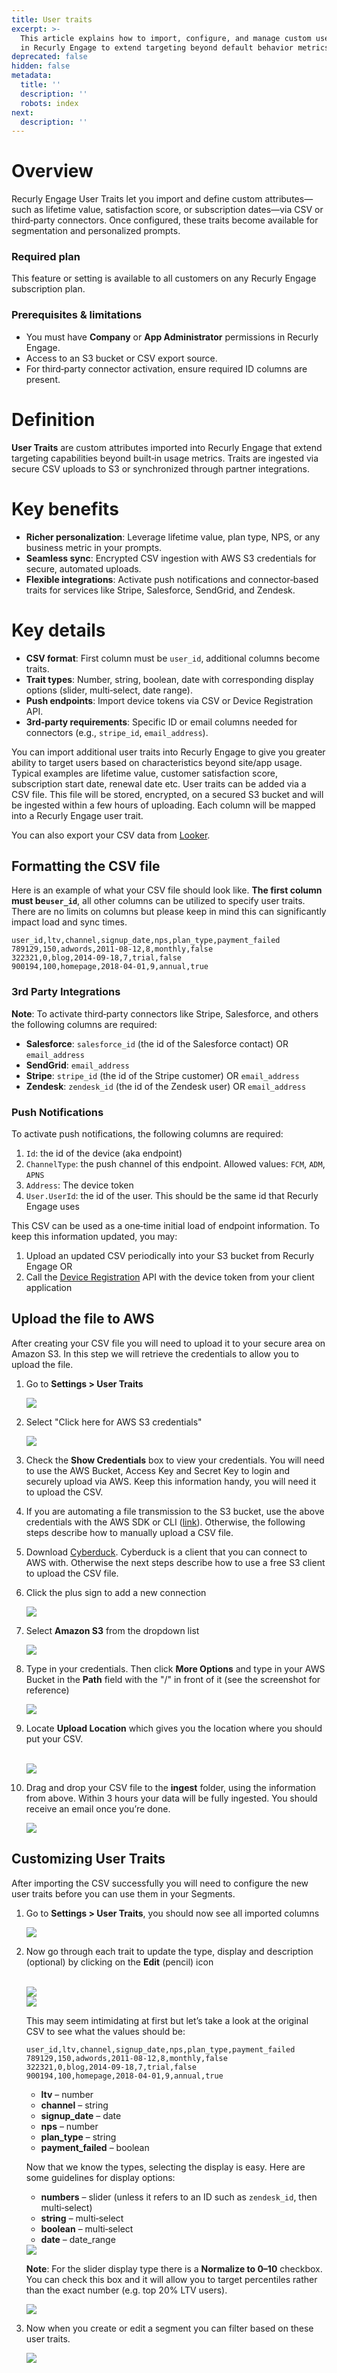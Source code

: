 ```yaml
---
title: User traits
excerpt: >-
  This article explains how to import, configure, and manage custom user traits
  in Recurly Engage to extend targeting beyond default behavior metrics.
deprecated: false
hidden: false
metadata:
  title: ''
  description: ''
  robots: index
next:
  description: ''
---
```

# Overview

Recurly Engage User Traits let you import and define custom attributes—such as lifetime value, satisfaction score, or subscription dates—via CSV or third‑party connectors. Once configured, these traits become available for segmentation and personalized prompts.

### Required plan

This feature or setting is available to all customers on any Recurly Engage subscription plan.

### Prerequisites & limitations

* You must have **Company** or  **App Administrator** permissions in Recurly Engage.
* Access to an S3 bucket or CSV export source.
* For third‑party connector activation, ensure required ID columns are present.

# Definition

**User Traits** are custom attributes imported into Recurly Engage that extend targeting capabilities beyond built‑in usage metrics. Traits are ingested via secure CSV uploads to S3 or synchronized through partner integrations.

# Key benefits

* **Richer personalization**: Leverage lifetime value, plan type, NPS, or any business metric in your prompts.
* **Seamless sync**: Encrypted CSV ingestion with AWS S3 credentials for secure, automated uploads.
* **Flexible integrations**: Activate push notifications and connector‑based traits for services like Stripe, Salesforce, SendGrid, and Zendesk.

# Key details

* **CSV format**: First column must be `user_id`, additional columns become traits.
* **Trait types**: Number, string, boolean, date with corresponding display options (slider, multi‑select, date range).
* **Push endpoints**: Import device tokens via CSV or Device Registration API.
* **3rd‑party requirements**: Specific ID or email columns needed for connectors (e.g., `stripe_id`, `email_address`).

You can import additional user traits into Recurly Engage to give you greater ability to target users based on characteristics beyond site/app usage. Typical examples are lifetime value, customer satisfaction score, subscription start date, renewal date etc. User traits can be added via a CSV file. This file will be stored, encrypted, on a secured S3 bucket and will be ingested within a few hours of uploading. Each column will be mapped into a Recurly Engage user trait.

You can also export your CSV data from [Looker](looker).

## Formatting the CSV file

Here is an example of what your CSV file should look like. **The first column must be`user_id`**, all other columns can be utilized to specify user traits. There are no limits on columns but please keep in mind this can significantly impact load and sync times.

```csv
user_id,ltv,channel,signup_date,nps,plan_type,payment_failed
789129,150,adwords,2011-08-12,8,monthly,false
322321,0,blog,2014-09-18,7,trial,false
900194,100,homepage,2018-04-01,9,annual,true
```

### 3rd Party Integrations

**Note**: To activate third‑party connectors like Stripe, Salesforce, and others the following columns are required:

* **Salesforce**: `salesforce_id` (the id of the Salesforce contact) OR `email_address`
* **SendGrid**: `email_address`
* **Stripe**: `stripe_id` (the id of the Stripe customer) OR `email_address`
* **Zendesk**: `zendesk_id` (the id of the Zendesk user) OR `email_address`

### Push Notifications

To activate push notifications, the following columns are required:

1. `Id`: the id of the device (aka endpoint)
2. `ChannelType`: the push channel of this endpoint. Allowed values: `FCM`, `ADM`, `APNS`
3. `Address`: The device token
4. `User.UserId`: the id of the user. This should be the same id that Recurly Engage uses

This CSV can be used as a one‑time initial load of endpoint information. To keep this information updated, you may:

1. Upload an updated CSV periodically into your S3 bucket from Recurly Engage OR
2. Call the [Device Registration](ref:device-registration) API with the device token from your client application

## Upload the file to AWS

After creating your CSV file you will need to upload it to your secure area on Amazon S3. In this step we will retrieve the credentials to allow you to upload the file.

1. Go to **Settings > User Traits**

   <Image align="center" className="border" border={true} src="https://files.readme.io/da8ce5e-image.png" />

2. Select "Click here for AWS S3 credentials"

   <Image align="center" className="border" border={true} src="https://files.readme.io/679abbc-image.png" />

3. Check the **Show Credentials** box to view your credentials. You will need to use the AWS Bucket, Access Key and Secret Key to login and securely upload via AWS. Keep this information handy, you will need it to upload the CSV.

4. If you are automating a file transmission to the S3 bucket, use the above credentials with the AWS SDK or CLI ([link](https://aws.amazon.com/cli/)). Otherwise, the following steps describe how to manually upload a CSV file.

5. Download [Cyberduck](https://cyberduck.io/download/). Cyberduck is a client that you can connect to AWS with. Otherwise the next steps describe how to use a free S3 client to upload the CSV file.

6. Click the plus sign to add a new connection

   <Image align="center" className="border" border={true} src="https://files.readme.io/fc1bd26-image.png" />

7. Select **Amazon S3** from the dropdown list

   <Image align="center" className="border" border={true} src="https://files.readme.io/193d845-image.png" />

8. Type in your credentials. Then click **More Options** and type in your AWS Bucket in the **Path** field with the "/" in front of it (see the screenshot for reference)

   <Image align="center" className="border" border={true} src="https://files.readme.io/5a75d55-image.png" />

9. Locate **Upload Location** which gives you the location where you should put your CSV.

   <br />

   <Image align="center" className="border" border={true} src="https://files.readme.io/db565a6-image.png" />

10. Drag and drop your CSV file to the **ingest** folder, using the information from above. Within 3 hours your data will be fully ingested. You should receive an email once you’re done.

    <Image align="center" className="border" border={true} src="https://files.readme.io/5319ecd-image.png" />

## Customizing User Traits

After importing the CSV successfully you will need to configure the new user traits before you can use them in your Segments.

1. Go to **Settings > User Traits**, you should now see all imported columns

   <Image align="center" className="border" border={true} src="https://files.readme.io/1fe2677-image.png" />

2. Now go through each trait to update the type, display and description (optional) by clicking on the **Edit** (pencil) icon

   <br />

   <Image align="center" className="border" border={true} src="https://files.readme.io/669873a-image.png" />

   <br />

   <Image align="center" className="border" border={true} src="https://files.readme.io/56498d9-image.png" />

   This may seem intimidating at first but let’s take a look at the original CSV to see what the values should be:

   ```csv
   user_id,ltv,channel,signup_date,nps,plan_type,payment_failed
   789129,150,adwords,2011-08-12,8,monthly,false
   322321,0,blog,2014-09-18,7,trial,false
   900194,100,homepage,2018-04-01,9,annual,true
   ```

   * **ltv** – number
   * **channel** – string
   * **signup\_date** – date
   * **nps** – number
   * **plan\_type** – string
   * **payment\_failed** – boolean

   Now that we know the types, selecting the display is easy. Here are some guidelines for display options:

   * **numbers** – slider (unless it refers to an ID such as `zendesk_id`, then multi‑select)
   * **string** – multi‑select
   * **boolean** – multi‑select
   * **date** – date\_range

   <Image align="center" className="border" border={true} src="https://files.readme.io/e418514-image.png" />

   **Note**: For the slider display type there is a **Normalize to 0–10** checkbox. You can check this box and it will allow you to target percentiles rather than the exact number (e.g. top 20% LTV users).

   <Image align="center" className="border" border={true} src="https://files.readme.io/b56371d-image.png" />

3. Now when you create or edit a segment you can filter based on these user traits.

   <Image align="center" className="border" border={true} src="https://files.readme.io/0cc29c7-image.png" />

   <br />